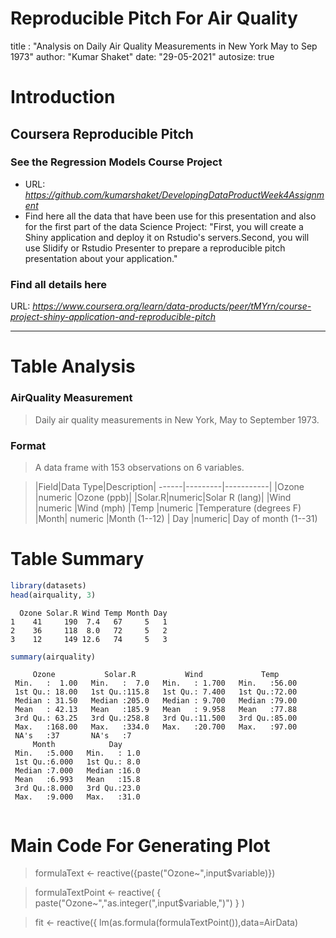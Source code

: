 Reproducible Pitch For Air Quality
=================================
title : "Analysis on Daily Air Quality Measurements in New York May to Sep 1973"
author: "Kumar Shaket"
date: "29-05-2021"
autosize: true

Introduction
========================================================

## Coursera Reproducible Pitch

### See the Regression Models Course Project  

- URL: *https://github.com/kumarshaket/DevelopingDataProductWeek4Assignment*
- Find here all the data that have been use for this presentation and also for the first part of the data Science Project: "First, you will create a Shiny application and deploy it on Rstudio's servers.Second, you will use Slidify or Rstudio Presenter to prepare a reproducible pitch presentation about your application."

### Find all details here
URL: *https://www.coursera.org/learn/data-products/peer/tMYrn/course-project-shiny-application-and-reproducible-pitch*

---
Table Analysis
========================================================

### AirQuality Measurement

> Daily air quality measurements in New York, May to September 1973.


### Format
> A data frame with 153 observations on 6 variables.

>|Field|Data Type|Description|
------|---------|-----------|
|Ozone |numeric	|Ozone (ppb)|
|Solar.R|numeric|Solar R (lang)|
|Wind	|numeric	|Wind (mph)
|Temp	|numeric	|Temperature (degrees F)
|Month|	numeric	|Month (1--12)
|	Day	|numeric|	Day of month (1--31)

Table Summary
========================================================

```r
library(datasets)
head(airquality, 3)
```

```
  Ozone Solar.R Wind Temp Month Day
1    41     190  7.4   67     5   1
2    36     118  8.0   72     5   2
3    12     149 12.6   74     5   3
```

```r
summary(airquality)
```

```
     Ozone           Solar.R           Wind             Temp      
 Min.   :  1.00   Min.   :  7.0   Min.   : 1.700   Min.   :56.00  
 1st Qu.: 18.00   1st Qu.:115.8   1st Qu.: 7.400   1st Qu.:72.00  
 Median : 31.50   Median :205.0   Median : 9.700   Median :79.00  
 Mean   : 42.13   Mean   :185.9   Mean   : 9.958   Mean   :77.88  
 3rd Qu.: 63.25   3rd Qu.:258.8   3rd Qu.:11.500   3rd Qu.:85.00  
 Max.   :168.00   Max.   :334.0   Max.   :20.700   Max.   :97.00  
 NA's   :37       NA's   :7                                       
     Month            Day      
 Min.   :5.000   Min.   : 1.0  
 1st Qu.:6.000   1st Qu.: 8.0  
 Median :7.000   Median :16.0  
 Mean   :6.993   Mean   :15.8  
 3rd Qu.:8.000   3rd Qu.:23.0  
 Max.   :9.000   Max.   :31.0  
                               
```

Main Code For Generating Plot
========================================================


 >formulaText <- reactive({paste("Ozone~",input$variable)})
            
  >  formulaTextPoint <- reactive(
        {
            paste("Ozone~","as.integer(",input$variable,")")
        }
    )
    
  >  fit <- reactive({
        lm(as.formula(formulaTextPoint()),data=AirData)

